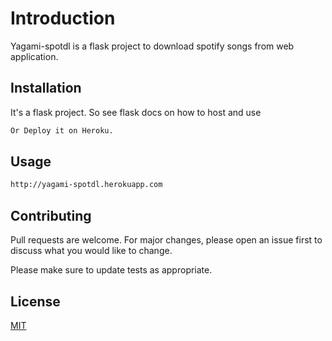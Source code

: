 # Introduction

Yagami-spotdl is a flask project to download spotify songs from web application.

## Installation

It's a flask project. So see flask docs on how to host and use

```bash
Or Deploy it on Heroku.
```

## Usage

```bash
http://yagami-spotdl.herokuapp.com
```

## Contributing
Pull requests are welcome. For major changes, please open an issue first to discuss what you would like to change.

Please make sure to update tests as appropriate.

## License
[MIT](https://choosealicense.com/licenses/mit/)

